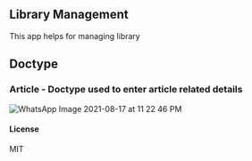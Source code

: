 ## Library Management

This app helps for managing library

## Doctype

### Article - Doctype used to enter article related details
![WhatsApp Image 2021-08-17 at 11 22 46 PM](https://user-images.githubusercontent.com/63584088/129776377-d193e659-3466-4b9a-9448-351398d3813d.jpeg)

#### License
MIT
